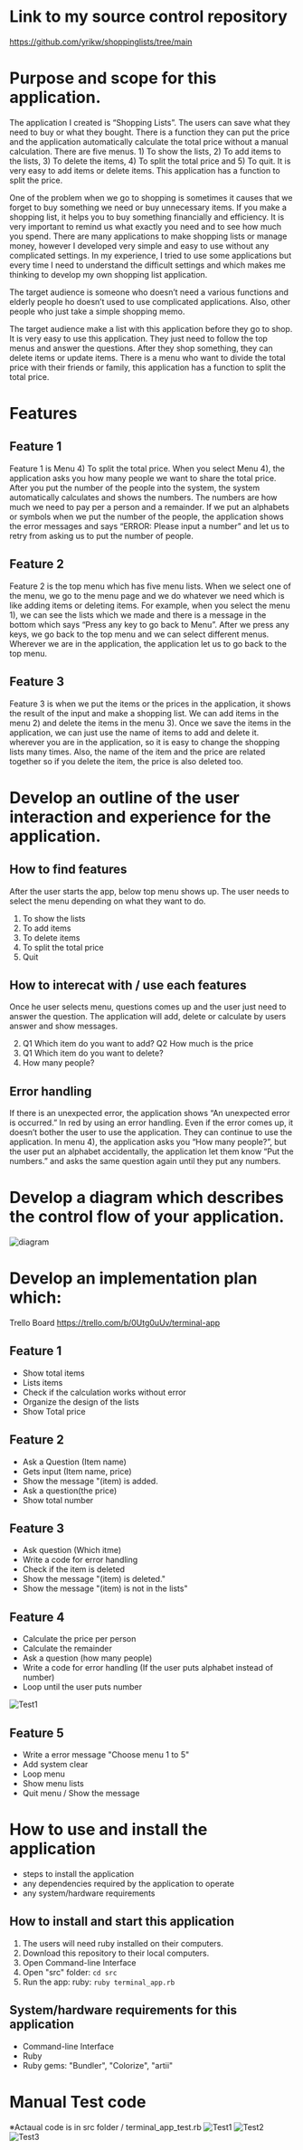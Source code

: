 # Link to my source control repository
<https://github.com/yrikw/shoppinglists/tree/main>

# Purpose and scope for this application.

The application I created is “Shopping Lists”. The users can save what they need to buy or what they bought. There is a function they can put the price and the application automatically calculate the total price without a manual calculation. There are five menus. 1) To show the lists, 2) To add items to the lists, 3) To delete the items, 4) To split the total price and 5) To quit. It is very easy to add items or delete items. This application has a function to split the price. 

One of the problem when we go to shopping is sometimes it causes that we forget to buy something we need or buy unnecessary items. If you make a shopping list, it helps you to buy something financially and efficiency. It is very important to remind us what exactly you need and to see how much you spend. There are many applications to make shopping lists or manage money, however I developed very simple and easy to use without any complicated settings. In my experience, I tried to use some applications but every time I need to understand the difficult settings and which makes me thinking to develop my own shopping list application.

The target audience is someone who doesn’t need a various functions and elderly people ho doesn’t used to use complicated applications. Also, other people who just take a simple shopping memo. 

The target audience make a list with this application before they go to shop. It is very easy to use this application. They just need to follow the top menus and answer the questions. After they shop something, they can delete items or update items.  There is a menu who want to divide the total price with their friends or family, this application has a function to split the total price. 


# Features
## Feature 1
Feature 1 is Menu 4) To split the total price. When you select Menu 4), the application asks you how many people we want to share the total price. After you put the number of the people into the system, the system automatically calculates and shows the numbers. The numbers are how much we need to pay per a person and a remainder. If we put an alphabets or symbols when we put the number of the people, the application shows the error messages and says “ERROR: Please input a number” and let us to retry from asking us to put the number of people.

## Feature 2
Feature 2 is the top menu which has five menu lists. When we select one of the menu, we go to the menu page and we do whatever we need which is like adding items or deleting items. For example, when you select the menu 1), we can see the lists which we made and there is a message in the bottom which says “Press any key to go back to Menu”. After we press any keys, we go back to the  top menu and we can select different menus. Wherever we are in the application, the application let us to go back to the top menu.

## Feature 3 
Feature 3 is when we put the items or the prices in the application, it shows the result of the input and make a shopping list. We can add items in the menu 2) and delete the items in the menu 3). Once we save the items in the application, we can just use the name of items to add and delete it. wherever you are in the application, so it is easy to change the shopping lists many times. Also, the name of the item and the price are related together so if you delete the item, the price is also deleted too. 

# Develop an outline of the user interaction and experience for the application.
## How to find features
After the user starts the app, below top menu shows up.
The user needs to select the menu depending on what they want to do.

1. To show the lists
2. To add items
3. To delete items
4. To split the total price
5. Quit

## How to interecat with / use each features
Once he user selects menu, questions comes up and the user just need to answer the question.
The application will add, delete or calculate by users answer and show messages. 

2.  Q1 Which item do you want to add?
    Q2 How much is the price
3.  Q1 Which item do you want to delete?
4.  How many people?
 
## Error handling
If there is an unexpected error, the application shows “An unexpected error is occurred.” In red by using an error handling. Even if the error comes up, it doesn’t bother the user to use the application. They can continue to use the application. In menu 4), the application asks you “How many people?”, but the user put an alphabet accidentally, the application let them know “Put the numbers.” and asks the same question again until they put any numbers.

# Develop a diagram which describes the control flow of your application. 

![diagram](docs/flowchart.png)
 
# Develop an implementation plan which:

Trello Board
<https://trello.com/b/0Utg0uUv/terminal-app>

## Feature 1
- Show total items
- Lists items
- Check if the calculation works without error
- Organize the design of the lists
- Show Total price

## Feature 2
- Ask a  Question (Item name)
- Gets input (Item name, price)
- Show the message "(item) is added.
- Ask a question(the price)
- Show total number

## Feature 3
- Ask question (Which itme)
- Write a code for error handling
- Check if the item is deleted
- Show the message "(item) is deleted."
- Show the message "(item) is not in the lists" 

## Feature 4
- Calculate the price per person
- Calculate the remainder
- Ask a question (how many people)
- Write a code for error handling (If the user puts alphabet instead of number)
- Loop until the user puts number

![Test1](docs/Label.png)

## Feature 5
- Write a error message "Choose menu 1 to 5"
- Add system clear
- Loop menu
- Show menu lists
- Quit menu / Show the message

# How to use and install the application
- steps to install the application
- any dependencies required by the application to operate
- any system/hardware requirements

## How to install and start this application
1. The users will need ruby installed on their computers.
2. Download this repository to their local computers.
3. Open Command-line Interface
4. Open "src" folder: 
``` cd src ```
5. Run the app: ruby: 
``` ruby terminal_app.rb ```
## System/hardware requirements for this application
- Command-line Interface
- Ruby
- Ruby gems: "Bundler", "Colorize", "artii"

# Manual Test code 
※Actaual code is in src folder / terminal_app_test.rb
![Test1](./docs/Test1.png)
![Test2](./docs/Test2.png)
![Test3](./docs/Test3.png)

